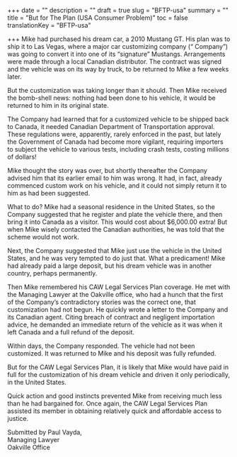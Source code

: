 +++
date = ""
description = ""
draft = true
slug = "BFTP-usa"
summary = ""
title = "But for The Plan (USA Consumer Problem)"
toc = false
translationKey = "BFTP-usa"

+++
Mike had purchased his dream car, a 2010 Mustang GT. His plan was to ship it to Las Vegas, where a major car customizing company (“ Company”) was going to convert it into one of its “signature” Mustangs. Arrangements were made through a local Canadian distributor. The contract was signed and the vehicle was on its way by truck, to be returned to Mike a few weeks later.

But the customization was taking longer than it should. Then Mike received the bomb-shell news: nothing had been done to his vehicle, it would be returned to him in its original state.

The Company had learned that for a customized vehicle to be shipped back to Canada, it needed Canadian Department of Transportation approval. These regulations were, apparently, rarely enforced in the past, but lately the Government of Canada had become more vigilant, requiring importers to subject the vehicle to various tests, including crash tests, costing millions of dollars!

Mike thought the story was over, but shortly thereafter the Company advised him that its earlier email to him was wrong. It had, in fact, already commenced custom work on his vehicle, and it could not simply return it to him as had been suggested.

What to do? Mike had a seasonal residence in the United States, so the Company suggested that he register and plate the vehicle there, and then bring it into Canada as a visitor. This would cost about $6,000.00 extra! But when Mike wisely contacted the Canadian authorities, he was told that the scheme would not work.

Next, the Company suggested that Mike just use the vehicle in the United States, and he was very tempted to do just that. What a predicament! Mike had already paid a large deposit, but his dream vehicle was in another country, perhaps permanently.

Then Mike remembered his CAW Legal Services Plan coverage. He met with the Managing Lawyer at the Oakville office, who had a hunch that the first of the Company’s contradictory stories was the correct one, that customization had not begun. He quickly wrote a letter to the Company and its Canadian agent. Citing breach of contract and negligent importation advice, he demanded an immediate return of the vehicle as it was when it left Canada and a full refund of the deposit.

Within days, the Company responded. The vehicle had not been customized. It was returned to Mike and his deposit was fully refunded.

But for the CAW Legal Services Plan, it is likely that Mike would have paid in full for the customization of his dream vehicle and driven it only periodically, in the United States.

Quick action and good instincts prevented Mike from receiving much less than he had bargained for. Once again, the CAW Legal Services Plan assisted its member in obtaining relatively quick and affordable access to justice.

Submitted by Paul Vayda,  
Managing Lawyer  
Oakville Office